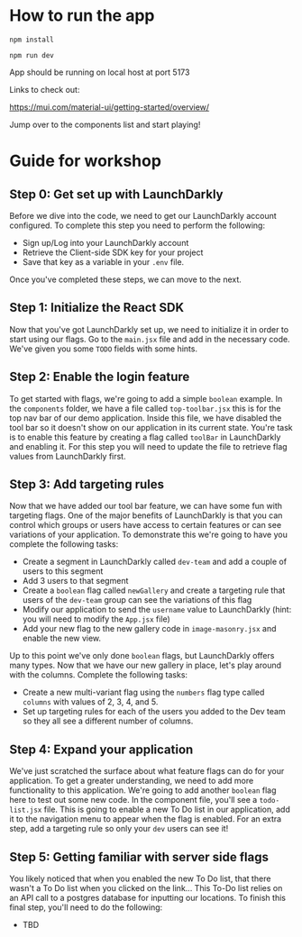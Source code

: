 # How to run the app

```shell
npm install

npm run dev
```

App should be running on local host at port 5173

Links to check out:

https://mui.com/material-ui/getting-started/overview/

Jump over to the components list and start playing!


# Guide for workshop

## Step 0: Get set up with LaunchDarkly 
Before we dive into the code, we need to get our LaunchDarkly account configured. To complete this step you need to perform the following:
* Sign up/Log into your LaunchDarkly account
* Retrieve the Client-side SDK key for your project
* Save that key as a variable in your `.env` file.

Once you've completed these steps, we can move to the next. 

## Step 1: Initialize the React SDK 
Now that you've got LaunchDarkly set up, we need to initialize it in order to start using our flags. Go to the `main.jsx` file and add in the necessary code. We've given you some `TODO` fields with some hints. 

## Step 2: Enable the login feature
To get started with flags, we're going to add a simple `boolean` example. In the `components` folder, we have a file called `top-toolbar.jsx` this is for the top nav bar of our demo application. Inside this file, we have disabled the tool bar so it doesn't show on our application in its current state. You're task is to enable this feature by creating a flag called `toolBar` in LaunchDarkly and enabling it. For this step you will need to update the file to retrieve flag values from LaunchDarkly first.  

## Step 3: Add targeting rules
Now that we have added our tool bar feature, we can have some fun with targeting flags. One of the major benefits of LaunchDarkly is that you can control which groups or users have access to certain features or can see variations of your application. To demonstrate this we're going to have you complete the following tasks:
* Create a segment in LaunchDarkly called `dev-team` and add a couple of users to this segment
* Add 3 users to that segment
* Create a `boolean` flag called `newGallery` and create a targeting rule that users of the `dev-team` group can see the variations of this flag
* Modify our application to send the `username` value to LaunchDarkly (hint: you will need to modify the `App.jsx` file)
* Add your new flag to the new gallery code in `image-masonry.jsx` and enable the new view.

Up to this point we've only done `boolean` flags, but LaunchDarkly offers many types. Now that we have our new gallery in place, let's play around with the columns. Complete the following tasks:
* Create a new multi-variant flag using the `numbers` flag type called `columns` with values of 2, 3, 4, and 5.  
* Set up targeting rules for each of the users you added to the Dev team so they all see a different number of columns.  

## Step 4: Expand your application
We've just scratched the surface about what feature flags can do for your application. To get a greater understanding, we need to add more functionality to this application. We're going to add another `boolean` flag here to test out some new code. In the component file, you'll see a `todo-list.jsx` file. This is going to enable a new To Do list in our application, add it to the navigation menu to appear when the flag is enabled. For an extra step, add a targeting rule so only your `dev` users can see it! 

## Step 5: Getting familiar with server side flags
You likely noticed that when you enabled the new To Do list, that there wasn't a To Do list when you clicked on the link... This To-Do list relies on an API call to a postgres database for inputting our locations. To finish this final step, you'll need to do the following:
* TBD
